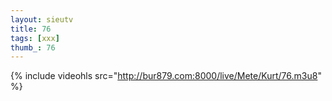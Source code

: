 ```yaml
--- 
layout: sieutv
title: 76
tags: [xxx]
thumb_: 76
---
```

{% include videohls src="http://bur879.com:8000/live/Mete/Kurt/76.m3u8" %} 
